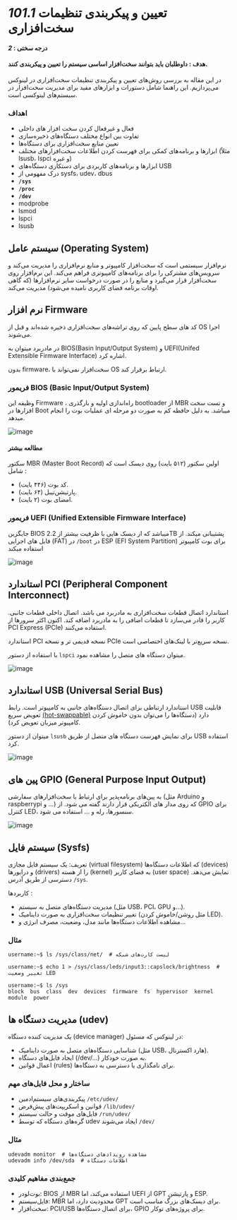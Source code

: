 # _101.1_ تعیین و پیکربندی تنظیمات سخت‌افزاری

#### درجه سختی : _2_
#### هدف : داوطلبان باید بتوانند سخت‌افزار اساسی سیستم را تعیین و پیکربندی کنند.

در این مقاله به بررسی روش‌های تعیین و پیکربندی تنظیمات سخت‌افزاری در لینوکس می‌پردازیم. این راهنما شامل دستورات و ابزارهای مفید برای مدیریت سخت‌افزار در سیستم‌های لینوکسی است.

### اهداف

- فعال و غیرفعال کردن سخت افزار های داخلی
- تفاوت بین انواع مختلف دستگاه‌های ذخیره‌سازی
- تعیین منابع سخت‌افزاری برای دستگاه‌ها
- ابزارها و برنامه‌های کمکی برای فهرست کردن اطلاعات سخت‌افزارهای مختلف (مثلاً lsusb، lspci و غیره)
- ابزارها و برنامه‌های کاربردی برای دستکاری دستگاه‌های USB
- درک مفهومی از sysfs، udev، dbus
- **`/sys`**
- **`/proc`**
- **`/dev`**
- modprobe
- lsmod
- lspci
- lsusb

## سیستم عامل (Operating System)

نرم‌افزار سیستمی است که سخت‌افزار کامپیوتر و منابع نرم‌افزاری را مدیریت می‌کند و سرویس‌های مشترکی را برای برنامه‌های کامپیوتری فراهم می‌کند. این نرم‌افزار روی سخت‌افزار قرار می‌گیرد و منابع را در صورت درخواست سایر نرم‌افزارها (که گاهی اوقات برنامه فضای کاربری نامیده می‌شود) مدیریت می‌کند.

## نرم افزار Firmware

کد های سطح پایین که روی تراشه‌های سخت‌افزاری ذخیره شده‌اند و قبل از OS اجرا می‌شوند.

در مادربرد میتوان به BIOS(Basin Input/Output System) و UEFI(Unifed Extensible Firmware Interface) اشاره کرد.

بدون firmware، سخت‌افزار نمی‌تواند با OS ارتباط برقرار کند.

### فریمور BIOS (Basic Input/Output System)


وظیفه این Firmware ، راه‌اندازی اولیه و بارگذری bootloader از MBR و تست سخت افزارها در Boot میباشد.
به دلیل حافظه کم به صورت دو مرحله ای عملیات بوت را انجام میدهد.

![image](https://github.com/user-attachments/assets/54e6c9b4-9ad2-48b1-beaf-1811fada15cb)


#### مطالعه بیشتر

سکتور MBR (Master Boot Record) اولین سکتور (۵۱۲ بایت) روی دیسک است که شامل :

- کد بوت (۴۴۶ بایت).
- پارتیشن‌تیبل (۶۴ بایت).
- امضای بوت (۲ بایت).

### فریمور UEFI (Unified Extensible Firmware Interface)

جایگزین BIOS میباشد که از دیسک هایی با ظرفیت بیشتر از 2.2TB پشتیبانی میکند. از فایل های اجرایی (FAT) در `/boot` در ESP (EFI System Partition) برای بوت کامپیوتر استفاده میکند

![image](https://github.com/user-attachments/assets/6dc0b033-108e-4609-8aa6-7cee94b79088)

## استاندارد PCI (Peripheral Component Interconnect)

استاندارد اتصال قطعات سخت‌افزاری به مادربرد می باشد. اتصال داخلی قطعات جانبی. کاربر را قادر می‌سازد تا قطعات اضافی را به مادربرد اضافه کند. اکنون اکثر سرورها از PCI Express (PCIe) استفاده می‌کنند.

استاندارد PCI نسخه قدیمی تر و نسخه PCIe نسخه سریع‌تر با لینک‌های اختصاصی است.

با استفاده از دستور `lspci` میتوان دستگاه های متصل را مشاهده نمود.

![image](https://github.com/user-attachments/assets/aae79fda-7f94-4366-9fe6-96a3b7df61ce)


## استاندارد USB (Universal Serial Bus)

استاندارد ارتباطی برای اتصال دستگاه‌های جانبی به کامپیوتر است.
رابط USB قابلیت تعویض سریع [(hot-swappable)](https://en.wikipedia.org/wiki/Hot_swapping) دارد (دستگاه‌ها را می‌توان بدون خاموش کردن کامپیوتر میزبان تعویض کرد).

میتوان از دستور `lsusb` برای نمایش فهرست دستگاه های متصل از طریق USB استفاده کرد.

![image](https://github.com/user-attachments/assets/e3ff87ab-a3ee-4e93-986e-b09ea49622c4)

## پین های GPIO (General Purpose Input Output)

به پین‌های برنامه‌پذیر برای ارتباط با سخت‌افزارهای سفارشی (مثل Arduino و raspberrypi و ...) که روی مدار های الکتریکی قرار دارند گفته می شود.
از GPIO برای کنترل LED، سنسورها، رله و ... استفاده می شود.


![image](https://github.com/user-attachments/assets/44cb3e4a-2336-496e-a165-bf64375113f3)


## سیستم فایل (Sysfs)

تعریف: یک سیستم فایل مجازی (virtual filesystem) که اطلاعات دستگاه‌ها (devices) و درایورها (drivers) را از هسته (kernel) به فضای کاربر (user space) نمایش می‌دهد. دسترسی از طریق آدرس `/sys`.

کاربردها : 
- مدیریت دستگاه‌های متصل به سیستم (مثل USB، PCI، GPU و...).
- تغییر تنظیمات سخت‌افزاری به صورت داینامیک (مثل روشن/خاموش کردن LED).
- مشاهده اطلاعات دستگاه‌ها مانند مدل، وضعیت، مصرف انرژی و...

### مثال
```
username:~$ ls /sys/class/net/  # لیست کارت‌های شبکه
```
```
username:~$ echo 1 > /sys/class/leds/input3::capslock/brightness  # تغییر وضعیت LED
```
```
username:~$ ls /sys
block  bus  class  dev  devices  firmware  fs  hypervisor  kernel  module  power
```

## مدیریت دستگاه ها (udev)

یک مدیریت کننده دستگاه (device manager) در لینوکس که مسئول:

- شناسایی دستگاه‌های متصل به صورت داینامیک (مثل USB، هارد اکسترنال).
- ایجاد فایل‌های دستگاه (/dev/...) به صورت خودکار.
- اعمال قوانین (rules) برای نامگذاری یا دسترسی به دستگاه‌ها.

### ساختار و محل فایل‌های مهم
- پیکربندی‌های سیستم‌ادمین `/etc/udev/`
- قوانین و اسکریپت‌های پیش‌فرض `/lib/udev/`
- فایل‌های موقت و حالت سیستم `/run/udev/`
- گره‌های دستگاه که توسط udev ایجاد می‌شوند `/dev/`

### مثال
```
udevadm monitor  # مشاهده رویدادهای دستگاه‌ها
udevadm info /dev/sda  # اطلاعات دستگاه
```


### جمع‌بندی مفاهیم کلیدی
- بوت‌لودر: BIOS از MBR استفاده می‌کند، اما UEFI از GPT و پارتیشن ESP.
- فایل‌سیستم: MBR محدودیت دارد، اما GPT برای دیسک‌های بزرگ مناسب است.
- سخت‌افزار: PCI/USB برای اتصال دستگاه‌ها، GPIO برای پروژه‌های توکار.
